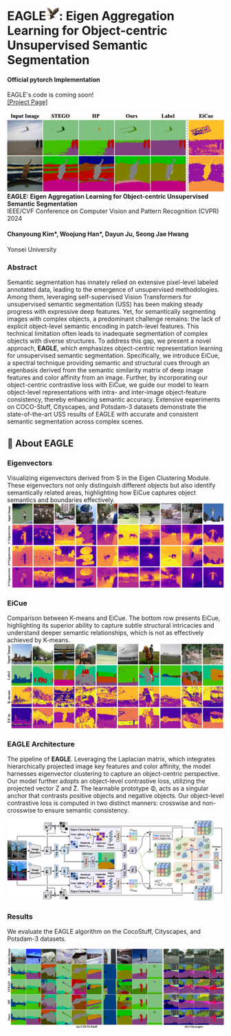# EAGLE<img src="img/eagle.png" width="30" height="30">: Eigen Aggregation Learning for Object-centric Unsupervised Semantic Segmentation
#### Official pytorch Implementation


EAGLE's code is coming soon!  
[[Project Page]](https://micv-yonsei.github.io/eagle2024/)  
<br>
![1_imageb](./img/cover.png)
**EAGLE: Eigen Aggregation Learning for Object-centric Unsupervised Semantic Segmentation**<br>
IEEE/CVF Conference on Computer Vision and Pattern Recognition (CVPR) 2024

#### Chanyoung Kim*, Woojung Han*, Dayun Ju, Seong Jae Hwang
Yonsei University
### Abstract
Semantic segmentation has innately relied on extensive pixel-level labeled annotated data, leading to the emergence of unsupervised methodologies. Among them, leveraging self-supervised Vision Transformers for unsupervised semantic segmentation (USS) has been making steady progress with expressive deep features. Yet, for semantically segmenting images with complex objects, a predominant challenge remains: the lack of explicit object-level semantic encoding in patch-level features. This technical limitation often leads to inadequate segmentation of complex objects with diverse structures. To address this gap, we present a novel approach, **EAGLE**, which emphasizes object-centric representation learning for unsupervised semantic segmentation. Specifically, we introduce EiCue, a spectral technique providing semantic and structural cues through an eigenbasis derived from the semantic similarity matrix of deep image features and color affinity from an image. Further, by incorporating our object-centric contrastive loss with EiCue, we guide our model to learn object-level representations with intra- and inter-image object-feature consistency, thereby enhancing semantic accuracy. Extensive experiments on COCO-Stuff, Cityscapes, and Potsdam-3 datasets demonstrate the state-of-the-art USS results of EAGLE with accurate and consistent semantic segmentation across complex scenes.



## :eagle: About EAGLE

### Eigenvectors
Visualizing eigenvectors derived from S in the Eigen Clustering Module. These eigenvectors not only distinguish different objects but also identify semantically related areas, highlighting how EiCue captures object semantics and boundaries effectively.
![eigenvector](./img/eigenvector.png)

### EiCue
Comparison between K-means and EiCue. The bottom row presents EiCue, highlighting its superior ability to capture subtle structural intricacies and understand deeper semantic relationships, which is not as effectively achieved by K-means.
![EiCue](./img/eicue.png)

### EAGLE Architecture
The pipeline of **EAGLE**. Leveraging the Laplacian matrix, which integrates hierarchically projected image key features and color affinity, the model harnesses eigenvector clustering to capture an object-centric perspective. Our model further adopts an object-level contrastive loss, utilizing the projected vector Z and ̃Z. The learnable prototype Φ, acts as a singular anchor that contrasts positive objects and negative objects. Our object-level contrastive loss is computed in two distinct manners: crosswise and non-crosswise to ensure semantic consistency.

![image](./img/eagle_architecture.png)


### Results
We evaluate the EAGLE algorithm on the CocoStuff, Cityscapes, and Potsdam-3 datasets.

![main_results](./img/results.png)


